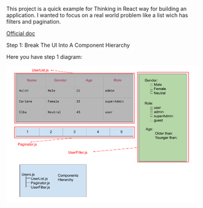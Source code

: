 This project is a quick example for Thinking in React way for building an application.
I wanted to focus on a real world problem like a list wich has filters and pagination.

[Official doc](https://reactjs.org/docs/thinking-in-react.html)

Step 1: Break The UI Into A Component Hierarchy

Here you have step 1 diagram:

![component hierarchy diagram](./public/components_hierarchy.png)
